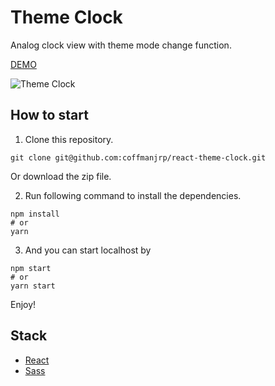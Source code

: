 # Theme Clock

Analog clock view with theme mode change function.

[DEMO](https://react-theme-clock.vercel.app/)

![Theme Clock](https://res.cloudinary.com/coffmanjrp-dev/image/upload/v1643174923/coffmanjrp.io/theme_clock_ec4ea1cb9c.png)

## How to start

1. Clone this repository.

```
git clone git@github.com:coffmanjrp/react-theme-clock.git
```

Or download the zip file.

2. Run following command to install the dependencies.

```
npm install
# or
yarn
```

3. And you can start localhost by

```
npm start
# or
yarn start
```

Enjoy!

## Stack

- [React](https://reactjs.org/)
- [Sass](https://sass-lang.com/)
